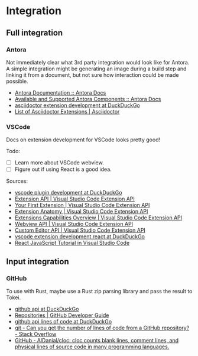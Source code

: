 # Integration

## Full integration

### Antora

Not immediately clear what 3rd party integration would look like for Antora. A simple integration might be generating an image during a build step and linking it from a document, but not sure how interaction could be made possible.

- [Antora Documentation :: Antora Docs](https://docs.antora.org/antora/2.3/)
- [Available and Supported Antora Components :: Antora Docs](https://docs.antora.org/antora/2.3/pipeline/supported-components/)
- [asciidoctor extension development at DuckDuckGo](https://duckduckgo.com/?q=asciidoctor+extension+development&atb=v195-1&ia=web)
- [List of Asciidoctor Extensions | Asciidoctor](https://asciidoctor.org/docs/extensions/)

### VSCode

Docs on extension development for VSCode looks pretty good!

Todo:

- [ ] Learn more about VSCode webview.
- [ ] Figure out if using React is a good idea.

Sources:

- [vscode plugin development at DuckDuckGo](https://duckduckgo.com/?q=vscode+plugin+development&atb=v195-1&ia=web)
- [Extension API | Visual Studio Code Extension API](https://code.visualstudio.com/api)
- [Your First Extension | Visual Studio Code Extension API](https://code.visualstudio.com/api/get-started/your-first-extension)
- [Extension Anatomy | Visual Studio Code Extension API](https://code.visualstudio.com/api/get-started/extension-anatomy)
- [Extensions Capabilities Overview | Visual Studio Code Extension API](https://code.visualstudio.com/api/extension-capabilities/overview)
- [Webview API | Visual Studio Code Extension API](https://code.visualstudio.com/api/extension-guides/webview)
- [Custom Editor API | Visual Studio Code Extension API](https://code.visualstudio.com/api/extension-guides/custom-editors)
- [vscode extension development react at DuckDuckGo](https://duckduckgo.com/?q=vscode+extension+development+react&atb=v195-1&ia=web)
- [React JavaScript Tutorial in Visual Studio Code](https://code.visualstudio.com/docs/nodejs/reactjs-tutorial)

## Input integration

### GitHub

To use with Rust, maybe use a Rust zip parsing library and pass the result to Tokei.

- [github api at DuckDuckGo](https://duckduckgo.com/?t=ffab&q=github+api&atb=v171-1&ia=web)
- [Repositories | GitHub Developer Guide](https://developer.github.com/v3/repos/#get-a-repository)
- [github api lines of code at DuckDuckGo](https://duckduckgo.com/?t=ffab&q=github+api+lines+of+code&atb=v171-1&ia=web)
- [git - Can you get the number of lines of code from a GitHub repository? - Stack Overflow](https://stackoverflow.com/questions/26881441/can-you-get-the-number-of-lines-of-code-from-a-github-repository)
- [GitHub - AlDanial/cloc: cloc counts blank lines, comment lines, and physical lines of source code in many programming languages.](https://github.com/AlDanial/cloc)
